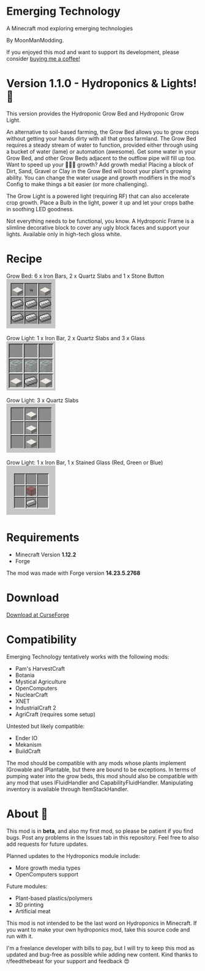 # Emerging Technology
<p>A Minecraft mod exploring emerging technologies</p>

By MoonManModding.

If you enjoyed this mod and want to support its development, please consider <a href="https://www.buymeacoffee.com/6KXahpF">buying me a coffee!</a>

# Version 1.1.0 - Hydroponics & Lights! 🌱

This version provides the Hydroponic Grow Bed and Hydroponic Grow Light.

An alternative to soil-based farming, the Grow Bed allows you to grow crops without getting your hands dirty with all that gross farmland. The Grow Bed requires a steady stream of water to function, provided either through using a bucket of water (lame) or automation (awesome). Get some water in your Grow Bed, and other Grow Beds adjacent to the outflow pipe will fill up too. Want to speed up your 🌾🌾🌾 growth? Add growth media! Placing a block of Dirt, Sand, Gravel or Clay in the Grow Bed will boost your plant's growing ability. You can change the water usage and growth modifiers in the mod's Config to make things a bit easier (or more challenging).

The Grow Light is a powered light (requiring RF) that can also accelerate crop growth. Place a Bulb in the light, power it up and let your crops bathe in soothing LED goodness.

Not everything needs to be functional, you know. A Hydroponic Frame is a slimline decorative block to cover any ugly block faces and support your lights. Available only in high-tech gloss white.

# Recipe

Grow Bed: 6 x Iron Bars, 2 x Quartz Slabs and 1 x Stone Button
<br>
<img src="HydroponicRecipe.png" alt="Recipe">

Grow Light: 1 x Iron Bar, 2 x Quartz Slabs and 3 x Glass
<br>
<img src="LightRecipe.png" alt="Recipe">

Grow Light: 3 x Quartz Slabs
<br>
<img src="FrameRecipe.png" alt="Recipe">

Grow Light: 1 x Iron Bar, 1 x Stained Glass (Red, Green or Blue)
<br>
<img src="BulbRecipe.png" alt="Recipe">

# Requirements
- Minecraft Version <b>1.12.2</b>
- Forge

The mod was made with Forge version <b>14.23.5.2768</b>

# Download
<a href="https://www.curseforge.com/minecraft/mc-mods/emerging-technology-hydroponics">Download at CurseForge</a>

# Compatibility
Emerging Technology tentatively works with the following mods:

- Pam's HarvestCraft
- Botania
- Mystical Agriculture
- OpenComputers
- NuclearCraft
- XNET
- IndustrialCraft 2
- AgriCraft (requires some setup)

Untested but likely compatible:
- Ender IO
- Mekanism
- BuildCraft

The mod should be compatible with any mods whose plants implement IGrowable and IPlantable, but there are bound to be exceptions. In terms of pumping water into the grow beds, this mod should also be compatible with any mod that uses IFluidHandler and CapabilityFluidHandler. Manipulating inventory is available through ItemStackHandler. 

# About 🔬

This mod is in <b>beta</b>, and also my first mod, so please be patient if you find bugs. Post any problems in the Issues tab in this repository. Feel free to also add requests for future updates.

Planned updates to the Hydroponics module include:
- More growth media types
- OpenComputers support

Future modules:
- Plant-based plastics/polymers
- 3D printing
- Artificial meat

This mod is not intended to be the last word on Hydroponics in Minecraft. If you want to make your own hydroponics mod, take this source code and run with it.

I'm a freelance developer with bills to pay, but I will try to keep this mod as updated and bug-free as possible while adding new content. Kind thanks to r/feedthebeast for your support and feedback 😍


